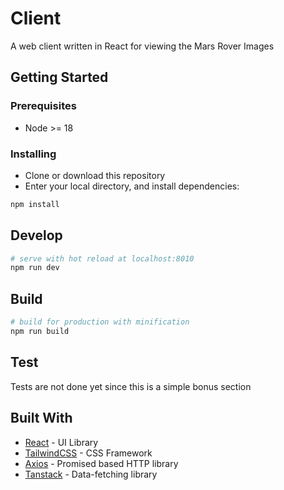 # Client

A web client written in React for viewing the Mars Rover Images

## Getting Started

### Prerequisites

* Node >= 18

### Installing

 - Clone or download this repository
 - Enter your local directory, and install dependencies:

``` bash
npm install
```

## Develop

``` bash
# serve with hot reload at localhost:8010
npm run dev
```

## Build

``` bash
# build for production with minification
npm run build
```

## Test

Tests are not done yet since this is a simple bonus section

## Built With

* [React](https://react.dev/) - UI Library
* [TailwindCSS](https://tailwindcss.com/) - CSS Framework
* [Axios](https://github.com/axios/axios) - Promised based HTTP library
* [Tanstack](https://tanstack.com/query/latest) - Data-fetching library